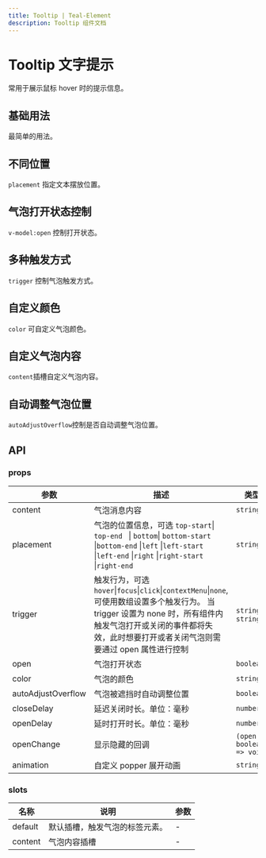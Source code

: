 ```yaml
---
title: Tooltip | Teal-Element
description: Tooltip 组件文档
---
```


# Tooltip 文字提示

常用于展示鼠标 hover 时的提示信息。

## 基础用法

最简单的用法。
<preview path="../demo/tooltip/basic.vue" title="基础用法" description="Tooltip 组件的基础用法"></preview>

## 不同位置

`placement` 指定文本摆放位置。

<preview path="../demo/tooltip/placement.vue" title="基础用法" description="Tooltip 组件的基础用法"></preview>

## 气泡打开状态控制

`v-model:open` 控制打开状态。

<preview path="../demo/tooltip/v-model.vue" title="基础用法" description="Tooltip 组件的基础用法"></preview>

## 多种触发方式

`trigger` 控制气泡触发方式。
<preview path="../demo/tooltip/mul-trigger-modes.vue" title="基础用法" description="Tooltip 组件的基础用法"></preview>

## 自定义颜色

`color` 可自定义气泡颜色。
<preview path="../demo/tooltip/custom-color.vue" title="基础用法" description="Tooltip 组件的基础用法"></preview>

## 自定义气泡内容

`content`插槽自定义气泡内容。
<preview path="../demo/tooltip/custom-content.vue" title="基础用法" description="Tooltip 组件的基础用法"></preview>

## 自动调整气泡位置

`autoAdjustOverflow`控制是否自动调整气泡位置。
<preview path="../demo/tooltip/auto-adjust-overflow.vue" title="基础用法" description="Tooltip 组件的基础用法"></preview>

## API

### props

| 参数               | 描述                                                                                                                                                                                                                      | 类型                      | 默认值 |
| ------------------ | ------------------------------------------------------------------------------------------------------------------------------------------------------------------------------------------------------------------------- | ------------------------- | ------ |
| content            | 气泡消息内容                                                                                                                                                                                                              | `string`                  | ''     |
| placement          | 气泡的位置信息，可选 `top-start`\| `top-end ` \| `bottom`\| `bottom-start` \|`bottom-end` \|`left` \|`left-start` \|`left-end` \|`right` \|`right-start` \|`right-end`                                                    | `string`                  | bottom |
| trigger            | 触发行为，可选 `hover`\|`focus`\|`click`\|`contextMenu`\|`none`, 可使用数组设置多个触发行为。 当 trigger 设置为 none 时，所有组件内触发气泡打开或关闭的事件都将失效，此时想要打开或者关闭气泡则需要通过 open 属性进行控制 | `string` \| `string[]`    | hover  |
| open               | 气泡打开状态                                                                                                                                                                                                              | `boolean`                 | false  |
| color              | 气泡的颜色                                                                                                                                                                                                                | `string`                  | -      |
| autoAdjustOverflow | 气泡被遮挡时自动调整位置                                                                                                                                                                                                  | `boolean`                 | false  |
| closeDelay         | 延迟关闭时长。单位：毫秒                                                                                                                                                                                                  | `number`                  | 300    |
| openDelay          | 延时打开时长。单位：毫秒                                                                                                                                                                                                  | `number`                  | 0      |
| openChange         | 显示隐藏的回调                                                                                                                                                                                                            | `(open: boolean) => void` | -      |
| animation          | 自定义 popper 展开动画                                                                                                                                                                                                    | `string`                  | -      |

### slots

| 名称    | 说明                           | 参数 |
| ------- | ------------------------------ | ---- |
| default | 默认插槽，触发气泡的标签元素。 | -    |
| content | 气泡内容插槽                   | -    |
